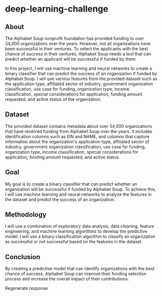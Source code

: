 # deep-learning-challenge
## About
The Alphabet Soup nonprofit foundation has provided funding to over 34,000 organizations over the years. However, not all organizations have been successful in their ventures. To select the applicants with the best chance of success in their ventures, Alphabet Soup needs a tool that can predict whether an applicant will be successful if funded by them.

In this project, I will use machine learning and neural networks to create a binary classifier that can predict the success of an organization if funded by Alphabet Soup. I will use various features from the provided dataset such as the application type, affiliated sector of industry, government organization classification, use case for funding, organization type, income classification, special considerations for application, funding amount requested, and active status of the organization.

## Dataset
The provided dataset contains metadata about over 34,000 organizations that have received funding from Alphabet Soup over the years. It includes identification columns such as EIN and NAME, and columns that capture information about the organization's application type, affiliated sector of industry, government organization classification, use case for funding, organization type, income classification, special considerations for application, funding amount requested, and active status.

## Goal
My goal is to create a binary classifier that can predict whether an organization will be successful if funded by Alphabet Soup. To achieve this, I will use machine learning and neural networks to analyze the features in the dataset and predict the success of an organization.

## Methodology
I will use a combination of exploratory data analysis, data cleaning, feature engineering, and machine learning algorithms to develop the predictive model. I will use a binary classification algorithm to classify an organization as successful or not successful based on the features in the dataset.

## Conclusion
By creating a predictive model that can identify organizations with the best chance of success, Alphabet Soup can improve their funding selection process and increase the overall impact of their contributions.





Regenerate response
